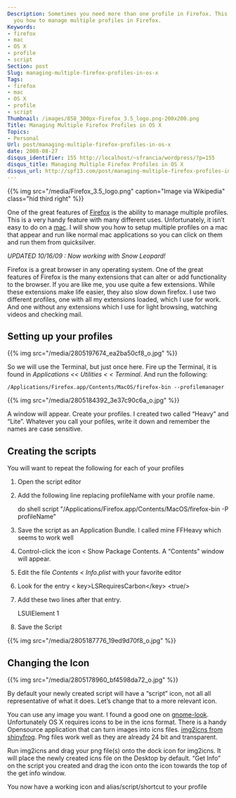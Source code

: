 ```yaml
---
Description: Sometimes you need more than one profile in Firefox. This post will show
  you how to manage multiple profiles in Firefox.
Keywords:
- firefox
- mac
- OS X
- profile
- script
Section: post
Slug: managing-multiple-firefox-profiles-in-os-x
Tags:
- firefox
- mac
- OS X
- profile
- script
Thumbnail: /images/858_300px-Firefox_3.5_logo.png-200x200.png
Title: Managing Multiple Firefox Profiles in OS X
Topics:
- Personal
Url: post/managing-multiple-firefox-profiles-in-os-x
date: 2008-08-27
disqus_identifier: 155 http://localhost/~sfrancia/wordpress/?p=155
disqus_title: Managing Multiple Firefox Profiles in OS X
disqus_url: http://spf13.com/post/managing-multiple-firefox-profiles-in-os-x/
---
```


{{% img src="/media/Firefox_3.5_logo.png" caption="Image via Wikipedia" class="hid third right" %}}


One of the great features of
[Firefox](http://www.mozilla.com/en-US/firefox/ "Firefox") is the
ability to manage multiple profiles. This is a very handy feature with
many different uses. Unfortunately, it isn’t easy to do on a
[mac](http://apple.com/macosx/ "Mac OS X"). I will show you how to setup
multiple profiles on a mac that appear and run like normal mac
applications so you can click on them and run them from quicksilver.

*UPDATED 10/16/09 : Now working with Snow Leopard!*

Firefox is a great browser in any operating system. One of the great
features of Firefox is the many extensions that can alter or add
functionality to the browser. If you are like me, you use quite a few
extensions. While these extensions make life easier, they also slow down
firefox. I use two different profiles, one with all my extensions
loaded, which I use for work. And one without any extensions which I use
for light browsing, watching videos and checking mail.

Setting up your profiles
------------------------

{{% img src="/media/2805197674_ea2ba50cf8_o.jpg" %}}

So we will use the Terminal, but just once here. Fire up the Terminal,
it is found in *Applications \<\< Utilities \< \< Terminal*. And run the
following:

    /Applications/Firefox.app/Contents/MacOS/firefox-bin --profilemanager

{{% img src="/media/2805184392_3e37c90c6a_o.jpg" %}}

A window will appear. Create your profiles. I created two called “Heavy”
and “Lite”. Whatever you call your pofiles, write it down and remember
the names are case sensitive.

Creating the scripts
--------------------

You will want to repeat the following for each of your profiles

1.  Open the script editor
2.  Add the following line replacing profileName with your profile name.

    do shell script "/Applications/Firefox.app/Contents/MacOS/firefox-bin -P profileName"

3.  Save the script as an Application Bundle. I called mine FFHeavy
    which seems to work well
4.  Control-click the icon \< Show Package Contents. A “Contents” window
    will appear.
5.  Edit the file *Contents \< Info.plist* with your favorite editor
6.  Look for the entry \< key\>LSRequiresCarbon\</key\> \<true/\>
7.  Add these two lines after that entry.

    <key>LSUIElement</key>
    <string>1</string>

8.  Save the Script

{{% img src="/media/2805187776_19ed9d70f8_o.jpg" %}}

Changing the Icon
-----------------

{{% img src="/media/2805178960_bf4598da72_o.jpg" %}}

By default your newly created script will have a “script” icon, not all
all representative of what it does. Let’s change that to a more relevant
icon.

You can use any image you want. I found a good one
on [gnome-look](http://www.gnome-look.org/content/show.php/Firefox+Icons?content=47617).
Unfortunately OS X requires icons to be in the icns format. There is a
handy Opensource application that can turn images into icns
files. [img2icns from
shinyfrog](http://www.shinyfrog.net/en/software/img2icns/). Png files
work well as they are already 24 bit and transparent.

Run img2icns and drag your png file(s) onto the dock icon for img2icns.
It will place the newly created icns file on the Desktop by default.
“Get Info” on the script you created and drag the icon onto the icon
towards the top of the get info window.

You now have a working icon and alias/script/shortcut to your profile
